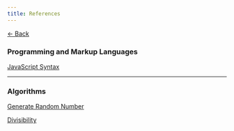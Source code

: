 ```yaml
---
title: References
---
```


[← Back](/)

### Programming and Markup Languages

[JavaScript Syntax](/references/languages/javascript.html)

<hr>

### Algorithms

[Generate Random Number](/references/algorithms/random-number.html)

[Divisibility](/references/algorithms/divisibility.html)